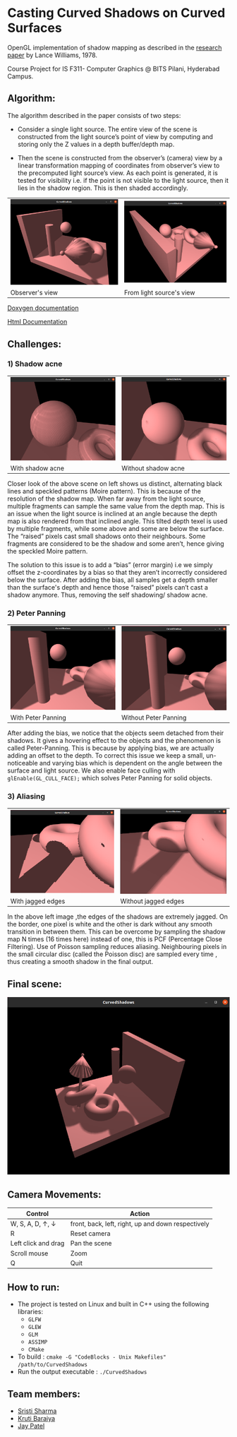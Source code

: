 # Casting Curved Shadows on Curved Surfaces
OpenGL implementation of shadow mapping as described in the [research paper](https://github.com/krutibaraiya/CurvedShadows/blob/master/ResearchPaper.pdf) by Lance Williams, 1978.

Course Project for IS F311- Computer Graphics @ BITS Pilani, Hyderabad Campus.

## Algorithm:
<!-- ![Scene from observer's view](https://github.com/krutibaraiya/CurvedShadows/blob/master/Html%20pages/images/fromobsview.png)

## Scene from light source's view:
![Scene from light source's view](https://github.com/krutibaraiya/CurvedShadows/blob/master/Html%20pages/images/fromlightview.png) -->

The algorithm described in the paper consists of two steps:
* Consider a single light source. The entire view of the scene is constructed from the light source’s point of view by computing and storing only the Z values in a depth buffer/depth map.

* Then the scene is constructed from the observer’s (camera) view by a linear transformation mapping of coordinates from observer’s view to the precomputed light source’s view. As each point is generated, it is tested for visibility i.e. if the point is not visible to the light source, then it lies in the shadow region. This is then shaded accordingly.


<table>
  <tr>
    <td><img src="https://github.com/krutibaraiya/CurvedShadows/blob/master/Html%20pages/images/fromobsview.png" ></td>
    <td><img src="https://github.com/krutibaraiya/CurvedShadows/blob/master/Html%20pages/images/fromlightview.png" ></td>
  </tr>
  <tr>
    <td>Observer's view</td>
     <td>From light source's view</td>
  </tr>
 </table>

[Doxygen documentation](https://github.com/krutibaraiya/CurvedShadows/tree/master/html)

[Html Documentation](https://github.com/krutibaraiya/CurvedShadows/tree/master/Html%20pages/html%20pages)

## Challenges:
### 1) Shadow acne
<!-- ![Shadow acne](https://github.com/krutibaraiya/CurvedShadows/blob/master/Html%20pages/images/moire1.png) -->

<table>
  <tr>
    <td><img src="https://github.com/krutibaraiya/CurvedShadows/blob/master/Html%20pages/images/moire1.png" ></td>
    <td><img src="https://github.com/krutibaraiya/CurvedShadows/blob/master/Html%20pages/images/moire2.png" ></td>
  </tr>
  <tr>
    <td>With shadow acne</td>
     <td>Without shadow acne</td>
  </tr>
 </table>

Closer look of the above scene on left shows us distinct, alternating black lines and speckled patterns (Moire pattern). This is because of the resolution of the shadow map. When far away from the light source, multiple fragments can sample the same value from the depth map. This is an issue when the light source is inclined at an angle because the depth map is also rendered from that inclined angle. This tilted depth texel is used by multiple fragments, while some above and some are below the surface. The “raised” pixels cast small shadows onto their neighbours. Some fragments are considered to be the shadow and some aren’t, hence giving the speckled Moire pattern.

The solution to this issue is to add a “bias” (error margin) i.e we simply offset the z-coordinates by a bias so that they aren’t incorrectly considered below the surface. After adding the bias, all samples get a depth smaller than the surface's depth and hence those “raised” pixels can’t cast a shadow anymore. Thus, removing the self shadowing/ shadow acne.

### 2) Peter Panning
<!-- ![Peter panning](https://github.com/krutibaraiya/CurvedShadows/blob/master/Html%20pages/images/peter1.png) -->

<table>
  <tr>
    <td><img src="https://github.com/krutibaraiya/CurvedShadows/blob/master/Html%20pages/images/peter1.png" ></td>
    <td><img src="https://github.com/krutibaraiya/CurvedShadows/blob/master/Html%20pages/images/peter2.png" ></td>
  </tr>
  <tr>
    <td>With Peter Panning</td>
     <td>Without Peter Panning</td>
  </tr>
 </table>

 After adding the bias, we notice that the objects seem detached from their shadows. It gives a hovering effect to the objects and the phenomenon is called Peter-Panning. This is because by applying bias, we are actually adding an offset to the depth. To correct this issue we keep a small, un-noticeable and varying bias which is dependent on the angle between the surface and light source. We also enable face culling with `glEnable(GL_CULL_FACE);` which solves Peter Panning for solid objects.

### 3) Aliasing
<!-- ![Aliasing](https://github.com/krutibaraiya/CurvedShadows/blob/master/Html%20pages/images/alias1.png) -->

<table>
  <tr>
    <td><img src="https://github.com/krutibaraiya/CurvedShadows/blob/master/Html%20pages/images/alias1.png" ></td>
    <td><img src="https://github.com/krutibaraiya/CurvedShadows/blob/master/Html%20pages/images/alias2.png" ></td>
  </tr>
  <tr>
    <td>With jagged edges</td>
     <td>Without jagged edges</td>
  </tr>
 </table>
 In the above left image ,the edges of the shadows are extremely jagged. On the border, one pixel is white and the other is dark without any smooth transition in between them. This can be overcome by sampling the shadow map N times (16 times here) instead of one, this is PCF (Percentage Close Filtering). Use of Poisson sampling reduces aliasing. Neighbouring pixels in the small circular disc (called the Poisson disc) are sampled every time , thus creating a smooth shadow in the final output.

## Final scene:
![Final output scene](https://github.com/krutibaraiya/CurvedShadows/blob/master/Html%20pages/images/scene1.png)

## Camera Movements:
| Control          | Action                                            |
|------------------|---------------------------------------------------|
| W, S, A, D, ↑, ↓ | front, back, left, right, up and down respectively|
| R                | Reset camera                                      |
| Left click and drag  | Pan the scene                                 |
| Scroll mouse     | Zoom                                              |
| Q                | Quit                                              |

## How to run:
* The project is tested on Linux and built in C++ using the following libraries:
    * `GLFW`
    * `GLEW`
    * `GLM`
    * `ASSIMP`
    * `CMake`
* To build : `cmake -G "CodeBlocks - Unix Makefiles" /path/to/CurvedShadows`
* Run the output executable : `./CurvedShadows`

## Team members:
* [Sristi Sharma](https://github.com/judyhopps24)
* [Kruti Baraiya](https://github.com/krutibaraiya)
* [Jay Patel](https://github.com/pjay20301)


